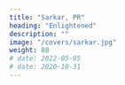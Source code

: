 ```yaml
---
title: "Sarkar, PR"
heading: "Enlightened"
description: ""
image: "/covers/sarkar.jpg"
weight: 88
# date: 2022-05-05
# date: 2020-10-31
---
```


